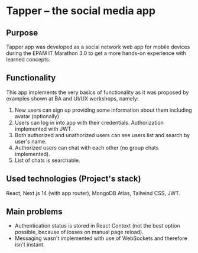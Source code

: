 # Tapper – the social media app

## Purpose
Tapper app was developed as a social network web app for mobile devices during the EPAM IT Marathon 3.0 to get a more hands-on experience with learned concepts.
## Functionality
This app implements the very basics of functionality as it was proposed by examples shown at BA and UI/UX workshops, namely:
<br/>
1. New users can sign up providing some information about them including avatar (optionally)
2. Users can log in into app with their credentials. Authorization implemented with JWT.
3. Both authorized and unathorized users can see users list and search by user's name.
4. Authorized users can chat with each other (no group chats implemented).
5. List of chats is searchable.

## Used technologies (Project's stack)
React, Next.js 14 (with app router), MongoDB Atlas, Tailwind CSS, JWT.

## Main problems
* Authentication status is stored in React Context (not the best option possible, because of losses on manual page reload).
* Messaging wasn't implemented with use of WebSockets and therefore isn't instant.